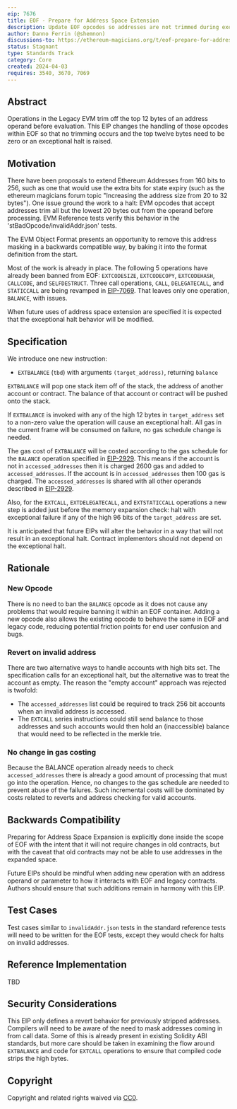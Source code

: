 ```yaml
---
eip: 7676
title: EOF - Prepare for Address Space Extension
description: Update EOF opcodes so addresses are not trimmed during execution
author: Danno Ferrin (@shemnon)
discussions-to: https://ethereum-magicians.org/t/eof-prepare-for-address-space-extension/19537
status: Stagnant
type: Standards Track
category: Core
created: 2024-04-03
requires: 3540, 3670, 7069
---
```


## Abstract

Operations in the Legacy EVM trim off the top 12 bytes of an address operand before evaluation. This
EIP changes the handling of those opcodes within EOF so that no trimming occurs and the top twelve
bytes need to be zero or an exceptional halt is raised.

## Motivation

There have been proposals to extend Ethereum Addresses from 160 bits to 256, such as one that would
use the extra bits for state expiry (such as the ethereum magicians forum topic "Increasing the
address size from 20 to 32 bytes"). One issue ground the work to a halt: EVM opcodes that accept
addresses trim all but the lowest 20 bytes out from the operand before processing. EVM Reference
tests verify this behavior in the 'stBadOpcode/invalidAddr.json' tests.

The EVM Object Format presents an opportunity to remove this address masking in a backwards
compatible way, by baking it into the format definition from the start.

Most of the work is already in place. The following 5 operations have already been banned from
EOF: `EXTCODESIZE`, `EXTCODECOPY`, `EXTCODEHASH`, `CALLCODE`, and `SELFDESTRUCT`. Three call
operations, `CALL`, `DELEGATECALL`, and `STATICCALL` are being revamped
in [EIP-7069](./eip-7069.md). That leaves only one operation, `BALANCE`, with issues.

When future uses of address space extension are specified it is expected that the exceptional halt
behavior will be modified.

## Specification

We introduce one new instruction:

- `EXTBALANCE` (`tbd`) with arguments `(target_address)`, returning `balance`

`EXTBALANCE` will pop one stack item off of the stack, the address of another account or contract.
The balance of that account or contract will be pushed onto the stack.

If `EXTBALANCE` is invoked with any of the high 12 bytes in `target_address` set to a non-zero value
the operation will cause an exceptional halt. All gas in the current frame will be consumed on
failure, no gas schedule change is needed.

The gas cost of `EXTBALANCE` will be costed according to the gas schedule for the `BALANCE`
operation specified in [EIP-2929](./eip-2929.md). This means if the account is not
in `accessed_addresses` then it is charged 2600 gas and added to `accessed_addresses`. If the
account is in `accessed_addresses` then 100 gas is charged. The `accessed_addresses` is shared with
all other operands described in [EIP-2929](./eip-2929).

Also, for the `EXTCALL`, `EXTDELEGATECALL`, and `EXTSTATICCALL` operations a new step is added just
before the memory expansion check: halt with exceptional failure if any of the high 96 bits of
the `target_address` are set.

It is anticipated that future EIPs will alter the behavior in a way that will not result in an
exceptional halt. Contract implementors should not depend on the exceptional halt.

## Rationale

### New Opcode

There is no need to ban the `BALANCE` opcode as it does not cause any problems that would require
banning it within an EOF container. Adding a new opcode also allows the existing opcode to behave
the same in EOF and legacy code, reducing potential friction points for end user confusion and bugs.

### Revert on invalid address

There are two alternative ways to handle accounts with high bits set. The specification calls for
an exceptional halt, but the alternative was to treat the account as empty. The reason the "empty
account" approach was rejected is twofold:

- The `accessed_addresses` list could be required to track 256 bit accounts when an invalid address
  is accessed.
- The `EXTCALL` series instructions could still send balance to those addresses and such accounts
  would then hold an (inaccessible) balance that would need to be reflected in the merkle trie.

### No change in gas costing

Because the BALANCE operation already needs to check `accessed_addresses` there is already a good
amount of processing that must go into the operation. Hence, no changes to the gas schedule are
needed to prevent abuse of the failures. Such incremental costs will be dominated by costs related
to reverts and address checking for valid accounts.

## Backwards Compatibility

Preparing for Address Space Expansion is explicitly done inside the scope of EOF with the intent
that it will not require changes in old contracts, but with the caveat that old contracts may not be
able to use addresses in the expanded space.

Future EIPs should be mindful when adding new operation with an address operand or parameter to how
it interacts with EOF and legacy contracts. Authors should ensure that such additions remain in
harmony with this EIP.

## Test Cases

Test cases similar to `invalidAddr.json`  tests in the standard reference tests will need to be
written for the EOF tests, except they would check for halts on invalid addresses.

## Reference Implementation

TBD <!-- TODO -->

## Security Considerations

This EIP only defines a revert behavior for previously stripped addresses. Compilers will need to be
aware of the need to mask addresses coming in from call data. Some of this is already present in
existing Solidity ABI standards, but more care should be taken in examining the flow
around `EXTBALANCE` and code for `EXTCALL` operations to ensure that compiled code strips the high
bytes.

## Copyright

Copyright and related rights waived via [CC0](../LICENSE.md).
